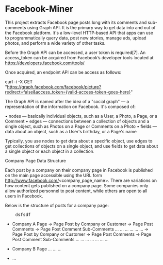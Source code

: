 # Facebook-Miner

This project extracts Facebook page posts long with its comments and sub-comments using Graph API. It is the primary way to get data into and out of the Facebook platform. It's a low-level HTTP-based API that apps can use to programmatically query data, post new stories, manage ads, upload photos, and perform a wide variety of other tasks.

Before the Graph API can be accessed, a user token is required[7]. An access_token can be acquired from Facebook’s developer tools located at https://developers.facebook.com/tools/

Once acquired, an endpoint API can be access as follows:

curl -i -X GET \
 "https://graph.facebook.com/facebook/picture?redirect=false&access_token={valid-access-token-goes-here}"


The Graph API is named after the idea of a "social graph" — a representation of the information on Facebook. It's composed of:

•	nodes — basically individual objects, such as a User, a Photo, a Page, or a Comment
•	edges — connections between a collection of objects and a single object, such as Photos on a Page or Comments on a Photo
•	fields — data about an object, such as a User's birthday, or a Page's name

Typically, you use nodes to get data about a specific object, use edges to get collections of objects on a single object, and use fields to get data about a single object or each object in a collection. 

Company Page Data Structure

Each post by a company on their company page in Facebook is published on the main page accessible using the URL form http://www.facebook.com/<company_page_name>. There are variations on how content gets published on a company page. Some companies only allow authorized personnel to post content, while others are open to all users in Facebook.

Below is the structure of posts for a company page:
<pre>
	dsfsdf
</pre>
- Company A Page
-> Page Post by Company or Customer
	-> Page Post Comments
		-> Page Post Comment Sub-Comments
		...
		...
		...
	...
	...
...
-> Page Post by Company or Customer
	-> Page Post Comments
			-> Page Post Comment Sub-Comments
			...
		...
		...
		...
	...
	...
...

- Company B Page
	...
	...
...
- ...

